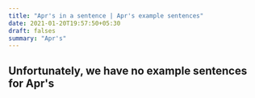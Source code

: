 ```yaml
---
title: "Apr's in a sentence | Apr's example sentences"
date: 2021-01-20T19:57:50+05:30
draft: falses
summary: "Apr's"
---
```

## Unfortunately, we have no example sentences for Apr's                 
